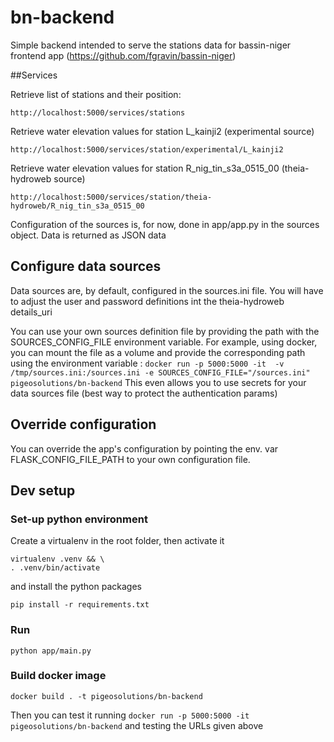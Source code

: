 # bn-backend
Simple backend intended to serve the stations data for bassin-niger frontend app (https://github.com/fgravin/bassin-niger)

##Services 

Retrieve list of stations and their position:
```
http://localhost:5000/services/stations
```

Retrieve water elevation values for station L_kainji2 (experimental source)
```
http://localhost:5000/services/station/experimental/L_kainji2
```

Retrieve water elevation values for station R_nig_tin_s3a_0515_00 (theia-hydroweb source)
```
http://localhost:5000/services/station/theia-hydroweb/R_nig_tin_s3a_0515_00
```

Configuration of the sources is, for now, done in app/app.py in the sources object. 
Data is returned as JSON data

## Configure data sources
Data sources are, by default, configured in the sources.ini file. You will have to adjust the user and password 
definitions int the theia-hydroweb details_uri

You can use your own sources definition file by providing the path with the SOURCES_CONFIG_FILE environment variable. 
For example, using docker, you can mount the file as a volume and provide the corresponding path using the environment 
variable : 
`docker run -p 5000:5000 -it  -v /tmp/sources.ini:/sources.ini -e SOURCES_CONFIG_FILE="/sources.ini" pigeosolutions/bn-backend`
This even allows you to use secrets for your data sources file (best way to protect the authentication params)

## Override configuration
You can override the app's configuration by pointing the env. var FLASK_CONFIG_FILE_PATH to your own configuration file.

## Dev setup

### Set-up python environment
Create a virtualenv in the root folder, then activate it
```
virtualenv .venv && \
. .venv/bin/activate
```
and install the python packages
```
pip install -r requirements.txt
```

### Run
`python app/main.py`

### Build docker image
`docker build . -t pigeosolutions/bn-backend`

Then you can test it running 
`docker run -p 5000:5000 -it pigeosolutions/bn-backend`
and testing the URLs given above

